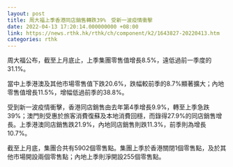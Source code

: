 ```yaml
---
layout: post
title: 周大福上季香港同店銷售轉跌39%　受新一波疫情衝擊
date: 2022-04-13 17:20:14.000000000 +08:00
link: https://news.rthk.hk/rthk/ch/component/k2/1643827-20220413.htm
categories: rthk
---
```


周大福公布，截至上月底止，上季集團零售值增長8.5%，遠低過前一季度的31.1%。

當中上季港澳及其他市場零售值下跌20.6%，跌幅較前季的8.7%顯著擴大；內地零售值增長11.5%，增幅低過前季的38.8%。

受到新一波疫情衝擊，香港同店銷售由去年第4季增長9.9%，轉至上季急跌39%；澳門則受惠於旅客消費復蘇及本地消費回穩，而錄得27.9%的同店銷售增長。上季港澳同店銷售跌21.9%，內地同店銷售則跌11.3%，前季則為增長10.7%。

截至上月底，集團合共有5902個零售點。集團上季於香港關閉1個零售點，及於其他市場開設兩個零售點；內地上季則淨開設255個零售點。
